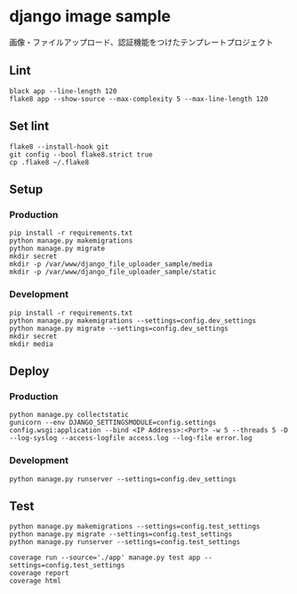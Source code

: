 # django image sample
画像・ファイルアップロード、認証機能をつけたテンプレートプロジェクト

## Lint
```
black app --line-length 120
flake8 app --show-source --max-complexity 5 --max-line-length 120
```

## Set lint
```
flake8 --install-hook git
git config --bool flake8.strict true
cp .flake8 ~/.flake8
```


## Setup
### Production
```
pip install -r requirements.txt
python manage.py makemigrations
python manage.py migrate
mkdir secret
mkdir -p /var/www/django_file_uploader_sample/media
mkdir -p /var/www/django_file_uploader_sample/static
```
### Development
```
pip install -r requirements.txt
python manage.py makemigrations --settings=config.dev_settings
python manage.py migrate --settings=config.dev_settings
mkdir secret
mkdir media
```

## Deploy
### Production
```
python manage.py collectstatic
gunicorn --env DJANGO_SETTINGSMODULE=config.settings config.wsgi:application --bind <IP Address>:<Port> -w 5 --threads 5 -D --log-syslog --access-logfile access.log --log-file error.log
```

### Development
```
python manage.py runserver --settings=config.dev_settings
```


## Test
```
python manage.py makemigrations --settings=config.test_settings
python manage.py migrate --settings=config.test_settings
python manage.py runserver --settings=config.test_settings

coverage run --source='./app' manage.py test app --settings=config.test_settings
coverage report
coverage html
```